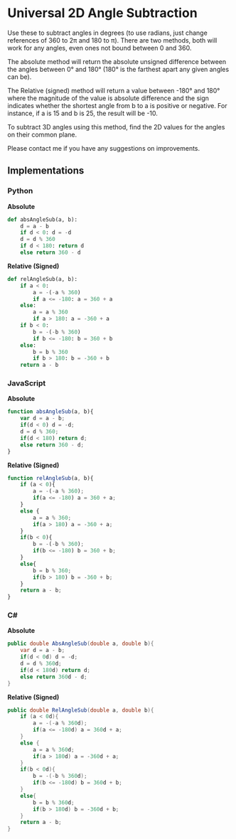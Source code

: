 # Universal 2D Angle Subtraction

Use these to subtract angles in degrees (to use radians, just change references of 360 to 2π and 180 to π). There are two methods, both will work for any angles, even ones not bound between 0 and 360. 

The absolute method will return the absolute unsigned difference between the angles between 0° and 180° (180° is the farthest apart any given angles can be).

The Relative (signed) method will return a value between -180° and 180° where the magnitude of the value is absolute difference and the sign indicates whether the shortest angle from b to a is positive or negative. For instance, if a is 15 and b is 25, the result will be -10.

To subtract 3D angles using this method, find the 2D values for the angles on their common plane.

Please contact me if you have any suggestions on improvements.

## Implementations

### Python

**Absolute**
```python
def absAngleSub(a, b):
	d = a - b
	if d < 0: d = -d
	d = d % 360
	if d < 180: return d
	else return 360 - d
```
**Relative (Signed)**
```python
def relAngleSub(a, b):
	if a < 0: 
		a = -(-a % 360)
		if a <= -180: a = 360 + a
	else: 
		a = a % 360
		if a > 180: a = -360 + a
	if b < 0: 
		b = -(-b % 360)
		if b <= -180: b = 360 + b
	else: 
		b = b % 360
		if b > 180: b = -360 + b
	return a - b
```

### JavaScript

**Absolute**
```JavaScript
function absAngleSub(a, b){
	var d = a - b;
	if(d < 0) d = -d;
	d = d % 360;
	if(d < 180) return d;
	else return 360 - d;
}
```
**Relative (Signed)**
```JavaScript
function relAngleSub(a, b){
	if (a < 0){
		a = -(-a % 360);
		if(a <= -180) a = 360 + a;
	}
	else {
		a = a % 360;
		if(a > 180) a = -360 + a;
	}
	if(b < 0){
		b = -(-b % 360);
		if(b <= -180) b = 360 + b;
	}
	else{
		b = b % 360;
		if(b > 180) b = -360 + b;
	}
	return a - b;
}
```
### C\#

**Absolute**
```C#
public double AbsAngleSub(double a, double b){
	var d = a - b;
	if(d < 0d) d = -d;
	d = d % 360d;
	if(d < 180d) return d;
	else return 360d - d;
}
```
**Relative (Signed)**
```C#
public double RelAngleSub(double a, double b){
	if (a < 0d){
		a = -(-a % 360d);
		if(a <= -180d) a = 360d + a;
	}
	else {
		a = a % 360d;
		if(a > 180d) a = -360d + a;
	}
	if(b < 0d){
		b = -(-b % 360d);
		if(b <= -180d) b = 360d + b;
	}
	else{
		b = b % 360d;
		if(b > 180d) b = -360d + b;
	}
	return a - b;
}
```
